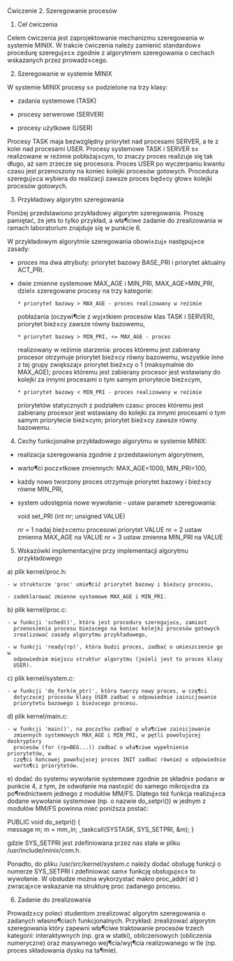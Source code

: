 
Ćwiczenie 2. 
Szeregowanie procesów


1. Cel ćwiczenia

Celem  ćwiczenia  jest zaprojektowanie mechanizmu szeregowania w systemie
MINIX. W trakcie ćwiczenia należy zamienić standardow± procedurę szereguj±c±
zgodnie z algorytmem szeregowania o cechach wskazanych przez prowadz±cego.


2. Szeregowanie w systemie MINIX

W systemie MINIX procesy s± podzielone na trzy klasy: 

- zadania systemowe (TASK)

- procesy serwerowe (SERVER)

- procesy użytkowe (USER)

Procesy TASK maja bezwzględny priorytet nad procesami SERVER, a te z kolei nad
procesami USER. Procesy systemowe TASK i SERVER s± realizowane w reżimie
pobłażaj±cym, to znaczy proces realizuje się tak długo, aż sam zrzecze się
procesora.  Proces USER po wyczerpaniu kwantu czasu jest przenoszony na koniec
kolejki procesów gotowych. Procedura szereguj±ca wybiera do realizacji zawsze
proces będ±cy głow± kolejki procesów gotowych.


3. Przykładowy algorytm szeregowania

Poniżej przedstawiono przykładowy algorytm szeregowania. Proszę pamiętać, że
jets to tylko przykład, a wła¶ciwe zadanie do zrealizowania w ramach
laboratorium znajduje się w punkcie 6.

W przykładowym algorytmie szeregowania obowi±zuj± następuj±ce zasady:

- proces ma dwa atrybuty: priorytet bazowy BASE_PRI i priorytet aktualny
  ACT_PRI.

- dwie zmienne systemowe MAX_AGE i MIN_PRI, MAX_AGE>MIN_PRI, dziel±
  szeregowane procesy na trzy kategorie:

	  * priorytet bazowy > MAX_AGE - proces realizowany w reżimie 
	pobłażania (oczywi¶cie z wyj±tkiem procesów klas TASK i SERVER), priorytet
	bież±cy zawsze równy bazowemu,
    
	  * priorytet bazowy > MIN_PRI, <= MAX_AGE - proces 
	realizowany w reżimie starzenia: proces któremu jest zabierany procesor
	otrzymuje priorytet bież±cy równy bazowemu, wszystkie inne z tej grupy
	zwiększaj± priorytet bież±cy o 1 (maksymalnie do MAX_AGE); proces któremu
	jest zabierany procesor jest wstawiany do kolejki za innymi procesami o
	tym samym priorytecie bież±cym,
    
	  * priorytet bazowy < MIN_PRI - proces realizowany w reżimie 
	priorytetów statycznych z podziałem czasu: proces któremu jest zabierany
	procesor jest wstawiany do kolejki za innymi procesami o tym samym
	priorytecie bież±cym; priorytet bież±cy zawsze równy bazowemu.


4. Cechy funkcjonalne przykładowego algorytmu w systemie MINIX:

- realizacja szeregowania zgodnie z przedstawionym algorytmem,

- warto¶ci pocz±tkowe zmiennych: MAX_AGE=1000, MIN_PRI=100,

- każdy nowo tworzony proces otrzymuje priorytet bazowy i bież±cy równe
  MIN_PRI,

- system udostępnia nowe wywołanie - ustaw parametr szeregowania:

	void set_PRI (int nr; unsigned VALUE) 

	nr = 1  nadaj bież±cemu procesowi priorytet VALUE 
	nr = 2  ustaw zmienna MAX_AGE na VALUE 
	nr = 3  ustaw zmienna MIN_PRI na VALUE

5. Wskazówki implementacyjne przy implementacji algorytmu przykładowego

a) plik kernel/proc.h:
	
	- w strukturze 'proc' umie¶cić priorytet bazowy i bież±cy procesu,
	
	- zadeklarować zmienne systemowe MAX_AGE i MIN_PRI.

b) plik kernel/proc.c:
	
	- w funkcji 'sched()', która jest procedur± szereguj±c±, zamiast
	  przenoszenia procesu bież±cego na koniec kolejki procesów gotowych
	  zrealizować zasady algorytmu przykładowego,
	
	- w funkcji 'ready(rp)', która budzi proces, zadbać o umieszczenie go w
	  odpowiednim miejscu struktur algorytmu (jeżeli jest to proces klasy
	  USER).

c) plik kernel/system.c:
	
	- w funkcji 'do_fork(m_ptr)', która tworzy nowy proces, w czę¶ci
	  dotycz±cej procesów klasy USER zadbać o odpowiednie zainicjowanie
	  priorytetu bazowego i bież±cego procesu.

d) plik kernel/main.c:
	
	- w funkcji 'main()', na pocz±tku zadbać o wła¶ciwe zainicjowanie
	  zmiennych systemowych MAX_AGE i MIN_PRI, w pętli powołuj±cej deskryptory
	  procesów (for (rp=BEG...)) zadbać o wła¶ciwe wypełnienie priorytetów, w
	  czę¶ci końcowej powołuj±cej proces INIT zadbać również o odpowiednie
	  warto¶ci priorytetów.

e) dodać do systemu wywołanie systemowe zgodnie ze składni± podan± w punkcie
4, z tym, że odwołanie ma nast±pić do samego mikroj±dra za po¶rednictwem
jednego z modułów MM/FS. Dlatego też funkcja realizuj±ca dodane wywołanie
systemowe (np. o nazwie do_setpri()) w jednym z modułów MM/FS powinna mieć
poniższa postać:

PUBLIC void do_setpri() 
{ 	
	message m; 
	m = mm_in; 
	_taskcall(SYSTASK, SYS_SETPRI, &m); 
}

gdzie SYS_SETPRI jest zdefiniowana przez nas stała w pliku
/usr/include/minix/com.h. 

Ponadto, do pliku /usr/src/kernel/system.c należy dodać obsługę funkcji o
numerze SYS_SETPRI i zdefiniować sam± funkcję obsługuj±c± to wywołanie. W
obsłudze można wykorzystać makro proc_addr( id ) zwracaj±ce wskazanie na
strukturę proc zadanego procesu.


6. Zadanie do zrealizowania

Prowadz±cy poleci studentom zrealizować algorytm szeregowania o zadanych
własno¶ciach funkcjonalnych. Przykład: zrealizować algorytm szeregowania który
zapewni wła¶ciwe traktowanie procesów trzech kategorii: interaktywnych (np.
gra w statki), obliczeniowych (obliczenia numeryczne) oraz masywnego
wej¶cia/wyj¶cia realizowanego w tle (np. proces składowania dysku na ta¶mie).


